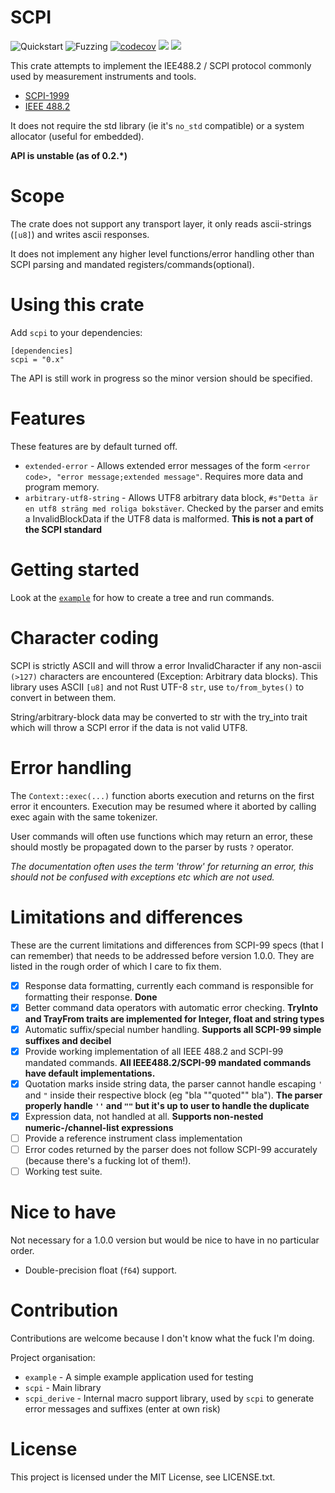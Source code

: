 # SCPI

![Quickstart](https://github.com/Atmelfan/scpi-rs/workflows/Quickstart/badge.svg)
![Fuzzing](https://github.com/Atmelfan/scpi-rs/workflows/Fuzzing/badge.svg)
[![codecov](https://codecov.io/gh/Atmelfan/scpi-rs/branch/master/graph/badge.svg)](https://codecov.io/gh/Atmelfan/scpi-rs)
[![](http://meritbadge.herokuapp.com/scpi)](https://crates.io/crates/scpi)
[![](https://img.shields.io/github/license/Atmelfan/scpi-rs)](https://img.shields.io/github/license/Atmelfan/scpi-rs)

This crate attempts to implement the IEE488.2 / SCPI protocol commonly used by measurement instruments and tools.

* [SCPI-1999](http://www.ivifoundation.org/docs/scpi-99.pdf)
* [IEEE 488.2](http://dx.doi.org/10.1109/IEEESTD.2004.95390)

It does not require the std library (ie it's `no_std` compatible) or a system allocator (useful for embedded).

**API is unstable (as of 0.2.\*)**

# Scope
The crate does not support any transport layer, it only reads ascii-strings (`[u8]`) and writes ascii responses.

It does not implement any higher level functions/error handling other than SCPI parsing and mandated registers/commands(optional).

# Using this crate
Add `scpi` to your dependencies:
```
[dependencies]
scpi = "0.x"
```
The API is still work in progress so the minor version should be specified.

# Features
These features are by default turned off.
- `extended-error` - Allows extended error messages of the form `<error code>, "error message;extended message"`. 
Requires more data and program memory.
- `arbitrary-utf8-string` - Allows UTF8 arbitrary data block, `#s"Detta är en utf8 sträng med roliga bokstäver`. 
Checked by the parser and emits a InvalidBlockData if the UTF8 data is malformed. **This is not a part of the SCPI standard**
                             

# Getting started
Look at the [`example`](https://github.com/Atmelfan/scpi-rs/tree/master/example) for how to create a tree and run commands.

# Character coding
SCPI is strictly ASCII and will throw a error InvalidCharacter if any non-ascii `(>127)` characters are encountered (Exception: Arbitrary data blocks). 
This library uses ASCII `[u8]` and not Rust UTF-8 `str`, use `to/from_bytes()` to convert in between them.

String/arbitrary-block data may be converted to str with the try_into trait which will throw a SCPI error if the data is not valid UTF8.

# Error handling
The `Context::exec(...)` function aborts execution and returns on the first error it encounters. 
Execution may be resumed where it aborted by calling exec again with the same tokenizer.

User commands will often use functions which may return an error, these should mostly be propagated down to the parser by rusts `?` operator.

_The documentation often uses the term 'throw' for returning an error, this should not be confused with exceptions etc which are not used._

# Limitations and differences
These are the current limitations and differences from SCPI-99 specs (that I can remember) that needs to be addressed before version 1.0.0.
They are listed in the rough order of which I care to fix them.

 * [x] Response data formatting, currently each command is responsible for formatting their response. __Done__
 * [x] Better command data operators with automatic error checking. __TryInto and TrayFrom traits are implemented for Integer, float and string types__
 * [x] Automatic suffix/special number handling. __Supports all SCPI-99 simple suffixes and decibel__
 * [x] Provide working implementation of all IEEE 488.2 and SCPI-99 mandated commands. __All IEEE488.2/SCPI-99 mandated commands have default implementations.__
 * [x] Quotation marks inside string data, the parser cannot handle escaping `'` and `"` inside their respective block (eg "bla ""quoted"" bla"). __The parser properly handle `''` and `""` but it's up to user to handle the duplicate__
 * [x] Expression data, not handled at all. __Supports non-nested numeric-/channel-list expressions__
 * [ ] Provide a reference instrument class implementation
 * [ ] Error codes returned by the parser does not follow SCPI-99 accurately (because there's a fucking lot of them!).
 * [ ] Working test suite.
 
# Nice to have
Not necessary for a 1.0.0 version but would be nice to have in no particular order.

 * Double-precision float (`f64`) support.

# Contribution
Contributions are welcome because I don't know what the fuck I'm doing.

Project organisation:

 * `example` - A simple example application used for testing
 * `scpi` - Main library
 * `scpi_derive` - Internal macro support library, used by `scpi` to generate error messages and suffixes (enter at own risk)
 
 # License
 This project is licensed under the MIT License, see LICENSE.txt.
